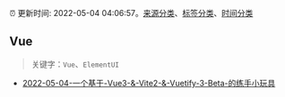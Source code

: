 :alarm_clock: 更新时间: 2022-05-04 04:06:57。[来源分类](../README.md)、[标签分类](../TAGS.md)、[时间分类](../TIMELINE.md)

## Vue


> 关键字：`Vue`、`ElementUI`



- [2022-05-04-一个基于-Vue3-&-Vite2-&-Vuetify-3-Beta-的练手小玩具](https://www.v2ex.com/t/850746) 